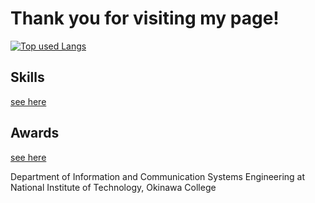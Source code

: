 # Thank you for visiting my page!

[![Top used Langs](https://github-readme-stats.vercel.app/api/top-langs/?username=wassy310&layout=compact&theme=tokyonight)](https://github.com/wassy310/)

## Skills
[see here](https://github.com/wassy310/wassy310/blob/main/SKILL.md)

## Awards
[see here](https://github.com/wassy310/wassy310/blob/main/AWARDS.md)

Department of Information and Communication Systems Engineering at National Institute of Technology, Okinawa College
